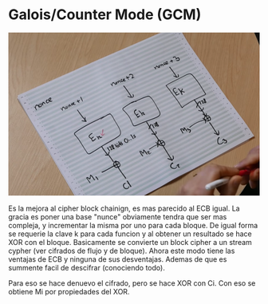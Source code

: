 # Galois/Counter Mode \(GCM\)

![](../.gitbook/assets/imagen%20%284%29.png)

Es la mejora al cipher block chainign, es mas parecido al ECB igual. La gracia es poner una base "nunce" obviamente tendra que ser mas compleja, y incrementar la misma por uno para cada bloque. De igual forma se requerie la clave k para cada funcion y al obtener un resultado se hace XOR con el bloque. Basicamente se convierte un block cipher a un stream cypher \(ver cifrados de flujo y de bloque\). Ahora este modo tiene las ventajas de ECB y ninguna de sus desventajas. Ademas de que es summente facil de descifrar \(conociendo todo\).

Para eso se hace denuevo el cifrado, pero se hace XOR con Ci. Con eso se obtiene Mi por propiedades del XOR.





